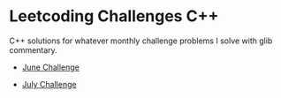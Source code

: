 # Leetcoding Challenges C++

C++ solutions for whatever monthly challenge problems I solve with glib commentary.

- [June Challenge](./June/)

- [July Challenge](./July/)

